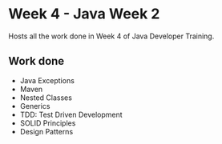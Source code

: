 # Week 4 - Java Week 2

Hosts all the work done in Week 4 of Java Developer Training.

## Work done

- Java Exceptions
- Maven
- Nested Classes
- Generics
- TDD: Test Driven Development
- SOLID Principles
- Design Patterns
